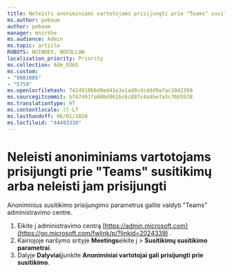 ```yaml
---
title: Neleisti anoniminiams vartotojams prisijungti prie "Teams" susitikimų arba neleisti jam prisijungti
ms.author: pebaum
author: pebaum
manager: mnirkhe
ms.audience: Admin
ms.topic: article
ROBOTS: NOINDEX, NOFOLLOW
localization_priority: Priority
ms.collection: Adm_O365
ms.custom:
- "9003005"
- "5759"
ms.openlocfilehash: 7424910b6d0ed41e3e1ad8cdcddd9a7ac10d2399
ms.sourcegitcommit: bf87d91fa60bd961bc6c887c4a4be7a3c7665b38
ms.translationtype: HT
ms.contentlocale: lt-LT
ms.lasthandoff: 06/01/2020
ms.locfileid: "44493330"
---
```

# <a name="allow-or-prevent-anonymous-users-from-joining-teams-meetings"></a>Neleisti anoniminiams vartotojams prisijungti prie "Teams" susitikimų arba neleisti jam prisijungti

Anoniminius susitikimo prisijungimo parametrus galite valdyti "Teams" administravimo centre.

1.  Eikite į administravimo centrą [https://admin.microsoft.com](https://go.microsoft.com/fwlink/p/?linkid=2024339) .
2.  Kairiojoje naršymo srityje **Meetings**eikite į   >   **Susitikimų susitikimo parametrai**.
3.  Dalyje **Dalyviai**įjunkite **Anoniminiai vartotojai gali prisijungti prie susitikimo**.